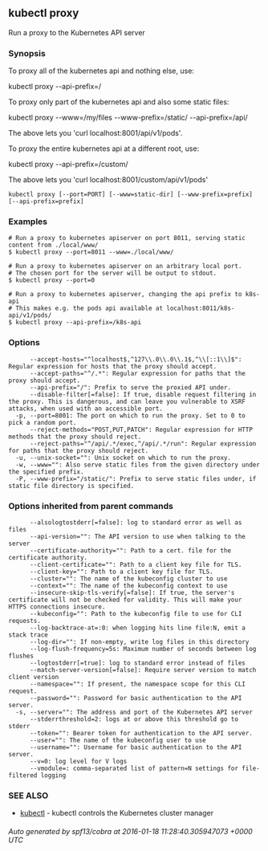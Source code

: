## kubectl proxy

Run a proxy to the Kubernetes API server

### Synopsis


To proxy all of the kubernetes api and nothing else, use:

kubectl proxy --api-prefix=/

To proxy only part of the kubernetes api and also some static files:

kubectl proxy --www=/my/files --www-prefix=/static/ --api-prefix=/api/

The above lets you 'curl localhost:8001/api/v1/pods'.

To proxy the entire kubernetes api at a different root, use:

kubectl proxy --api-prefix=/custom/

The above lets you 'curl localhost:8001/custom/api/v1/pods'


```
kubectl proxy [--port=PORT] [--www=static-dir] [--www-prefix=prefix] [--api-prefix=prefix]
```

### Examples

```
# Run a proxy to kubernetes apiserver on port 8011, serving static content from ./local/www/
$ kubectl proxy --port=8011 --www=./local/www/

# Run a proxy to kubernetes apiserver on an arbitrary local port.
# The chosen port for the server will be output to stdout.
$ kubectl proxy --port=0

# Run a proxy to kubernetes apiserver, changing the api prefix to k8s-api
# This makes e.g. the pods api available at localhost:8011/k8s-api/v1/pods/
$ kubectl proxy --api-prefix=/k8s-api
```

### Options

```
      --accept-hosts="^localhost$,^127\\.0\\.0\\.1$,^\\[::1\\]$": Regular expression for hosts that the proxy should accept.
      --accept-paths="^/.*": Regular expression for paths that the proxy should accept.
      --api-prefix="/": Prefix to serve the proxied API under.
      --disable-filter[=false]: If true, disable request filtering in the proxy. This is dangerous, and can leave you vulnerable to XSRF attacks, when used with an accessible port.
  -p, --port=8001: The port on which to run the proxy. Set to 0 to pick a random port.
      --reject-methods="POST,PUT,PATCH": Regular expression for HTTP methods that the proxy should reject.
      --reject-paths="^/api/.*/exec,^/api/.*/run": Regular expression for paths that the proxy should reject.
  -u, --unix-socket="": Unix socket on which to run the proxy.
  -w, --www="": Also serve static files from the given directory under the specified prefix.
  -P, --www-prefix="/static/": Prefix to serve static files under, if static file directory is specified.
```

### Options inherited from parent commands

```
      --alsologtostderr[=false]: log to standard error as well as files
      --api-version="": The API version to use when talking to the server
      --certificate-authority="": Path to a cert. file for the certificate authority.
      --client-certificate="": Path to a client key file for TLS.
      --client-key="": Path to a client key file for TLS.
      --cluster="": The name of the kubeconfig cluster to use
      --context="": The name of the kubeconfig context to use
      --insecure-skip-tls-verify[=false]: If true, the server's certificate will not be checked for validity. This will make your HTTPS connections insecure.
      --kubeconfig="": Path to the kubeconfig file to use for CLI requests.
      --log-backtrace-at=:0: when logging hits line file:N, emit a stack trace
      --log-dir="": If non-empty, write log files in this directory
      --log-flush-frequency=5s: Maximum number of seconds between log flushes
      --logtostderr[=true]: log to standard error instead of files
      --match-server-version[=false]: Require server version to match client version
      --namespace="": If present, the namespace scope for this CLI request.
      --password="": Password for basic authentication to the API server.
  -s, --server="": The address and port of the Kubernetes API server
      --stderrthreshold=2: logs at or above this threshold go to stderr
      --token="": Bearer token for authentication to the API server.
      --user="": The name of the kubeconfig user to use
      --username="": Username for basic authentication to the API server.
      --v=0: log level for V logs
      --vmodule=: comma-separated list of pattern=N settings for file-filtered logging
```

### SEE ALSO
* [kubectl](kubectl.md)	 - kubectl controls the Kubernetes cluster manager

###### Auto generated by spf13/cobra at 2016-01-18 11:28:40.305947073 +0000 UTC
